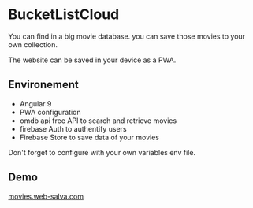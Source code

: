 # BucketListCloud

You can find in a big movie database. you can save those movies to your own collection.

The website can be saved in your device as a PWA.


## Environement 

- Angular 9
- PWA configuration
- omdb api free API to search and retrieve movies
- firebase Auth to authentify users
- Firebase Store to save data of your movies

Don't forget to configure with your own variables env file.


## Demo
 [movies.web-salva.com](movies.web-salva.com)
